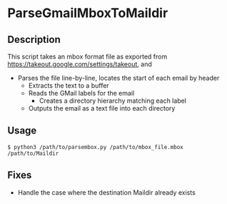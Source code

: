 # ParseGmailMboxToMaildir #

## Description ##
This script takes an mbox format file as exported from 
https://takeout.google.com/settings/takeout, and 
  - Parses the file line-by-line, locates the start of each email by header
    - Extracts the text to a buffer
    - Reads the GMail labels for the email
      - Creates a directory hierarchy matching each label
    - Outputs the email as a text file into each directory

## Usage ##
```
$ python3 /path/to/parsembox.py /path/to/mbox_file.mbox /path/to/Maildir
```

## Fixes ##
  - Handle the case where the destination Maildir already exists  